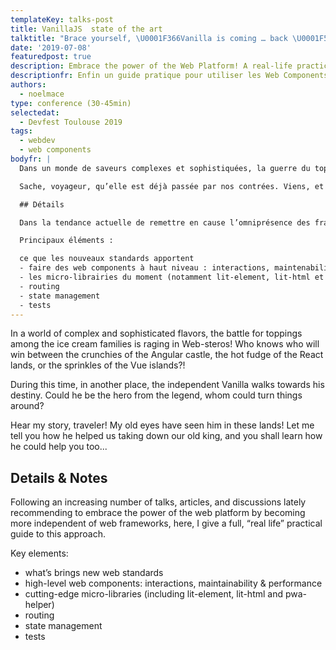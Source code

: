 ```yaml
---
templateKey: talks-post
title: VanillaJS  state of the art
talktitle: "Brace yourself, \U0001F366Vanilla is coming … back \U0001F576!"
date: '2019-07-08'
featuredpost: true
description: Embrace the power of the Web Platform! A real-life practical guide.
descriptionfr: Enfin un guide pratique pour utiliser les Web Components dans la vraie vie !
authors:
  - noelmace
type: conference (30-45min)
selectedat:
  - Devfest Toulouse 2019
tags:
  - webdev
  - web components
bodyfr: |
  Dans un monde de saveurs complexes et sophistiquées, la guerre du toping fait rage à Web-steros ! Face au champs de bataille, les pronostiques vont bon train pour savoir qui l’emportera entre le crunchy Angulaire, le fondant Reactifs et le décoratif Vue. Durant ce temps, loin de ces vicissitudes, la petite saveur basique vanille avance encore et toujours vers son destin. S’agirait-il du héro de la légende, susceptible de renverser le destin de ce monde sans heurts ?

  Sache, voyageur, qu’elle est déjà passée par nos contrées. Viens, et écoute son histoire. Laisse moi te raconter comment elle nous a permis de renverser notre vieux roi, et tu saura enfin ce qui se prépare pour ton royaume.

  ## Détails

  Dans la tendance actuelle de remettre en cause l’omniprésence des frameworks web, je m’attache durant ce talk à présenter les nouvelles approches possibles en vanilla.

  Principaux éléments :

  ce que les nouveaux standards apportent
  - faire des web components à haut niveau : interactions, maintenabilité et performances
  - les micro-librairies du moment (notamment lit-element, lit-html et pwa-helpers) et leur utilité
  - routing
  - state management
  - tests
---
```


In a world of complex and sophisticated flavors, the battle for toppings among
the ice cream families is raging in Web-steros! Who knows who will win between
the crunchies of the Angular castle, the hot fudge of the React lands, or the
sprinkles of the Vue islands?!

During this time, in another place, the independent Vanilla walks towards his
destiny. Could he be the hero from the legend, whom could turn things around?

Hear my story, traveler! My old eyes have seen him in these lands! Let me tell
you how he helped us taking down our old king, and you shall learn how he
could help you too...

## Details & Notes

Following an increasing number of talks, articles, and discussions lately recommending to embrace the power of the web platform by becoming more independent of web frameworks, here, I give a full, “real life” practical guide to this approach.

Key elements:

- what’s brings new web standards
- high-level web components: interactions, maintainability & performance
- cutting-edge micro-libraries (including lit-element, lit-html and pwa-helper)
- routing
- state management
- tests
